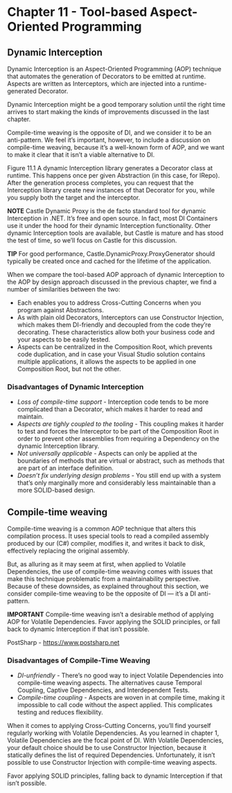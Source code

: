 # Chapter 11 - Tool-based Aspect-Oriented Programming

## Dynamic Interception

Dynamic Interception is an Aspect-Oriented Programming (AOP) technique that automates the generation of Decorators to be emitted at runtime. Aspects are written as Interceptors, which are injected into a runtime-generated Decorator.

Dynamic Interception might be a good temporary solution until the right time arrives to start making the kinds of improvements discussed in the last chapter.

Compile-time weaving is the opposite of DI, and we consider it to be an anti-pattern. We feel it’s important, however, to include a discussion on compile-time weaving, because it’s a well-known form of AOP, and we want to make it clear that it isn’t a viable alternative to DI.

Figure 11.1 A dynamic Interception library generates a Decorator class at runtime. This happens once per given Abstraction (in this case, for IRepo). After the generation process completes, you can request that the Interception library create new instances of that Decorator for you, while you supply both the target and the interceptor.

**NOTE** Castle Dynamic Proxy is the de facto standard tool for dynamic Interception in .NET. It’s free and open source. In fact, most DI Containers use it under the hood for their dynamic Interception functionality. Other dynamic Interception tools are available, but Castle is mature and has stood the test of time, so we’ll focus on Castle for this discussion.

**TIP** For good performance, Castle.DynamicProxy.ProxyGenerator should typically be created once and cached for the lifetime of the application.

When we compare the tool-based AOP approach of dynamic Interception to the AOP by design approach discussed in the previous chapter, we find a number of similarities between the two:
- Each enables you to address Cross-Cutting Concerns when you program against Abstractions.
- As with plain old Decorators, Interceptors can use Constructor Injection, which makes them DI-friendly and decoupled from the code they’re decorating. These characteristics allow both your business code and your aspects to be easily tested.
- Aspects can be centralized in the Composition Root, which prevents code duplication, and in case your Visual Studio solution contains multiple applications, it allows the aspects to be applied in one Composition Root, but not the other.

### Disadvantages of Dynamic Interception

- *Loss of compile-time support* - Interception code tends to be more complicated than a Decorator, which makes it harder to read and maintain.
- *Aspects are tighly coupled to the tooling* - This coupling makes it harder to test and forces the Interceptor to be part of the Composition Root in order to prevent other assemblies from requiring a Dependency on the dynamic Interception library.
- *Not universally applicable* - Aspects can only be applied at the boundaries of methods that are virtual or abstract, such as methods that are part of an interface definition.
- *Doesn’t fix underlying design problems* - You still end up with a system that’s only marginally more and considerably less maintainable than a more SOLID-based design.

## Compile-time weaving

Compile-time weaving is a common AOP technique that alters this compilation process. It uses special tools to read a compiled assembly produced by our (C#) compiler, modifies it, and writes it back to disk, effectively replacing the original assembly.

But, as alluring as it may seem at first, when applied to Volatile Dependencies, the use of compile-time weaving comes with issues that make this technique problematic from a maintainability perspective. Because of these downsides, as explained throughout this section, we consider compile-time weaving to be the opposite of DI — it’s a DI anti-pattern.

**IMPORTANT** Compile-time weaving isn’t a desirable method of applying AOP for Volatile Dependencies. Favor applying the SOLID principles, or fall back to dynamic Interception if that isn’t possible.

PostSharp - https://www.postsharp.net

### Disadvantages of Compile-Time Weaving

- *DI-unfriendly* - There’s no good way to inject Volatile Dependencies into compile-time weaving aspects. The alternatives cause Temporal Coupling, Captive Dependencies, and Interdependent Tests.
- *Compile-time coupling* - Aspects are woven in at compile time, making it impossible to call code without the aspect applied. This complicates testing and reduces flexibility.

When it comes to applying Cross-Cutting Concerns, you’ll find yourself regularly working with Volatile Dependencies. As you learned in chapter 1, Volatile Dependencies are the focal point of DI. With Volatile Dependencies, your default choice should be to use Constructor Injection, because it statically defines the list of required Dependencies. Unfortunately, it isn’t possible to use Constructor Injection with compile-time weaving aspects.

Favor applying SOLID principles, falling back to dynamic Interception if that isn’t possible.